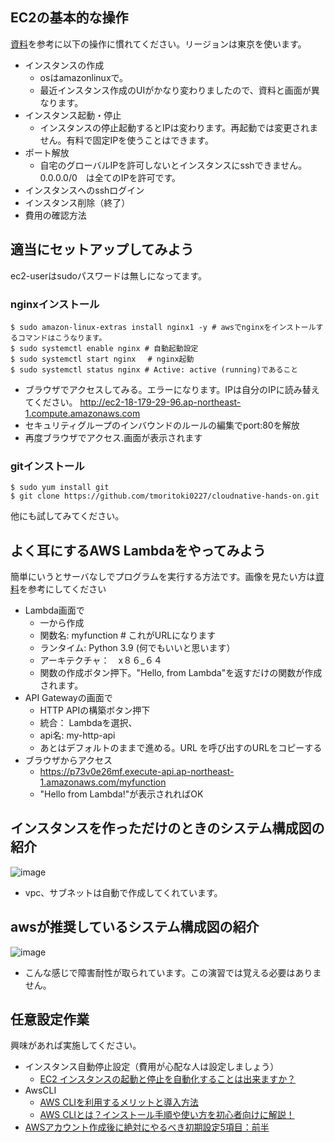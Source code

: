 ## EC2の基本的な操作
[資料](https://github.com/kichiram/aws)を参考に以下の操作に慣れてください。リージョンは東京を使います。
- インスタンスの作成
  - osはamazonlinuxで。
  - 最近インスタンス作成のUIがかなり変わりましたので、資料と画面が異なります。
- インスタンス起動・停止
  - インスタンスの停止起動するとIPは変わります。再起動では変更されません。有料で固定IPを使うことはできます。
- ポート解放
  - 自宅のグローバルIPを許可しないとインスタンスにsshできません。0.0.0.0/0　は全てのIPを許可です。
- インスタンスへのsshログイン
- インスタンス削除（終了）
- 費用の確認方法

## 適当にセットアップしてみよう
ec2-userはsudoパスワードは無しになってます。
### nginxインストール
```
$ sudo amazon-linux-extras install nginx1 -y # awsでnginxをインストールするコマンドはこうなります。
$ sudo systemctl enable nginx # 自動起動設定
$ sudo systemctl start nginx　 # nginx起動
$ sudo systemctl status nginx # Active: active (running)であること
```
- ブラウザでアクセスしてみる。エラーになります。IPは自分のIPに読み替えてください。
http://ec2-18-179-29-96.ap-northeast-1.compute.amazonaws.com
- セキュリティグループのインバウンドのルールの編集でport:80を解放
- 再度ブラウザでアクセス.画面が表示されます

### gitインストール
```
$ sudo yum install git
$ git clone https://github.com/tmoritoki0227/cloudnative-hands-on.git
```
他にも試してみてください。

## よく耳にするAWS Lambdaをやってみよう
簡単にいうとサーバなしでプログラムを実行する方法です。画像を見たい方は[資料](https://predora005.hatenablog.com/entry/2021/05/08/190000)を参考にしてください
- Lambda画面で
  - 一から作成
  - 関数名: myfunction   # これがURLになります
  - ランタイム: Python 3.9   (何でもいいと思います）
  - アーキテクチャ：　x８６_６４
  - 関数の作成ボタン押下。"Hello, from Lambda"を返すだけの関数が作成されます。
- API Gatewayの画面で
  - HTTP APIの構築ボタン押下
  - 統合： Lambdaを選択、
  - api名: my-http-api
  - あとはデフォルトのままで進める。URL を呼び出すのURLをコピーする
- ブラウザからアクセス
  - https://p73v0e26mf.execute-api.ap-northeast-1.amazonaws.com/myfunction
  - "Hello from Lambda!"が表示されればOK


## インスタンスを作っただけのときのシステム構成図の紹介
![image](https://user-images.githubusercontent.com/20149115/163699566-6b8a83c3-ca91-4e92-bd6f-be10d0d5bb13.png)
- vpc、サブネットは自動で作成してくれています。

## awsが推奨しているシステム構成図の紹介
![image](https://user-images.githubusercontent.com/20149115/163699639-9ffaef8b-3363-42e3-832b-9e92907ae501.png)
- こんな感じで障害耐性が取られています。この演習では覚える必要はありません。


## 任意設定作業
興味があれば実施してください。
- インスタンス自動停止設定（費用が心配な人は設定しましょう）
  - [EC2 インスタンスの起動と停止を自動化することは出来ますか？](https://dev.classmethod.jp/articles/tsnote-ec2-ssm-automation/)
- AwsCLI
  - [AWS CLIを利用するメリットと導入方法](https://www.cloudsolution.tokai-com.co.jp/white-paper/2021/0617-239.html)
  - [AWS CLIとは？インストール手順や使い方を初心者向けに解説！](https://udemy.benesse.co.jp/development/system/aws-cli.html)
- [AWSアカウント作成後に絶対にやるべき初期設定5項目：前半](https://kacfg.com/aws-first-config_1/)


